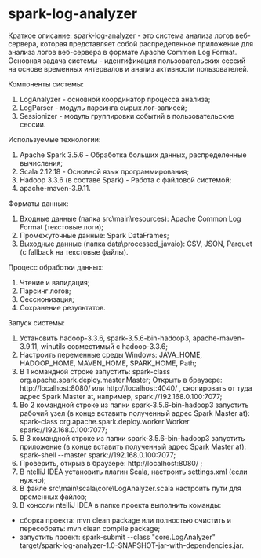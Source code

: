 # spark-log-analyzer
Краткое описание: spark-log-analyzer - это система анализа логов веб-сервера, которая представляет собой распределенное приложение для анализа логов веб-сервера в формате Apache Common Log Format. Основная задача системы - идентификация пользовательских сессий на основе временных интервалов и анализ активности пользователей.

Компоненты системы:
1) LogAnalyzer - основной координатор процесса анализа;
2) LogParser - модуль парсинга сырых лог-записей;
3) Sessionizer - модуль группировки событий в пользовательские сессии.

Используемые технологии:
1) Apache Spark	3.5.6 - Обработка больших данных, распределенные вычисления;
2) Scala 2.12.18 - Основной язык программирования;
3) Hadoop 3.3.6 (в составе Spark) - Работа с файловой системой;
4) apache-maven-3.9.11.

Форматы данных:
1) Входные данные (папка src\main\resources): Apache Common Log Format (текстовые логи);
2) Промежуточные данные: Spark DataFrames;
3) Выходные данные (папка data\processed_javaio): CSV, JSON, Parquet (с fallback на текстовые файлы).

Процесс обработки данных:
1) Чтение и валидация;
2) Парсинг логов;
3) Сессионизация;
4) Сохранение результатов.

Запуск системы:
1) Установить hadoop-3.3.6, spark-3.5.6-bin-hadoop3, apache-maven-3.9.11, winutils совместимый с hadoop-3.3.6;
2) Настроить переменные среды Windows: JAVA_HOME, HADOOP_HOME, MAVEN_HOME, SPARK_HOME, Path;
2) В 1 командной строке запустить: spark-class org.apache.spark.deploy.master.Master; Открыть в браузере: http://localhost:8080/ или http://localhost:4040/ , скопировать от туда адрес Spark Master at, например, spark://192.168.0.100:7077;
3) Во 2 командной строке из папки spark-3.5.6-bin-hadoop3 запустить рабочий узел (в конце вставить полученный адрес Spark Master at): spark-class org.apache.spark.deploy.worker.Worker spark://192.168.0.100:7077;
4) В 3 командной строке из папки spark-3.5.6-bin-hadoop3 запустить приложение (в конце вставить полученный адрес Spark Master at): spark-shell --master spark://192.168.0.100:7077;
5) Проверить, открыв в браузере: http://localhost:8080/ ;
6) В ntelliJ IDEA установить плагин Scala, настроить settings.xml (если нужно);
7) В файле src\main\scala\core\LogAnalyzer.scala настроить пути для временных файлов;
8) В консоли ntelliJ IDEA в папке проекта выполнить команды:
- сборка проекта: mvn clean package или полностью очистить и пересобрать: mvn clean compile package;
- запустить проект: spark-submit --class "core.LogAnalyzer" target/spark-log-analyzer-1.0-SNAPSHOT-jar-with-dependencies.jar.
